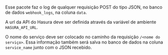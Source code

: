 Esse pacote faz o log de qualquer requisição POST do tipo JSON, no banco de dados `webhook_logs`, na coluna `data`.

A url da API do Hasura deve ser definida através da variável de ambiente `HASURA_API_URL`.

O nome do serviço deve ser colocado no caminho da requisição `/<nome do serviço>`. Essa informação também será salva no banco de dados na coluna `service_name` junto com o JSON recebido.
